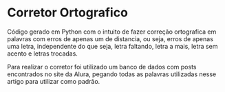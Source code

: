 # Corretor Ortografico

Código gerado em Python com o intuito de fazer correção ortografica em palavras com erros de apenas um de distancia, ou seja, erros de apenas uma letra, independente do que seja, letra faltando, letra a mais, letra sem acento e letras trocadas.

Para realizar o corretor foi utilizado um banco de dados com posts encontrados no site da Alura, pegando todas as palavras utilizadas nesse artigo para utilizar como padrão.

